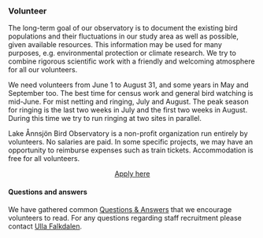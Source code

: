 ### Volunteer

The long-term goal of our observatory is to document the existing bird populations and their fluctuations in our study area as well as possible, given available resources. This information may be used for many purposes, e.g. environmental protection or climate research. We try to combine rigorous scientific work with a friendly and welcoming atmosphere for all our volunteers.

We need volunteers from June 1 to August 31, and some years in May and September too. The best time for census work and general bird watching is mid-June. For mist netting and ringing, July and August. The peak season for ringing is the last two weeks in July and the first two weeks in August. During this time we try to run ringing at two sites in parallel.

Lake Ånnsjön Bird Observatory is a non-profit organization run entirely by volunteers. No salaries are paid. In some specific projects, we may have an opportunity to reimburse expenses such as train tickets. Accommodation is free for all volunteers.

<p style="text-align:center">
    <a href="#volunteer/apply" class="button button-primary">Apply here</a></p>

#### Questions and answers

We have gathered common [Questions &amp; Answers](#faq) that we encourage volunteers to read. For any questions regarding staff recruitment please contact [Ulla&nbsp;Falkdalen](mailto:ulla.falkdalen@annsjon.org).